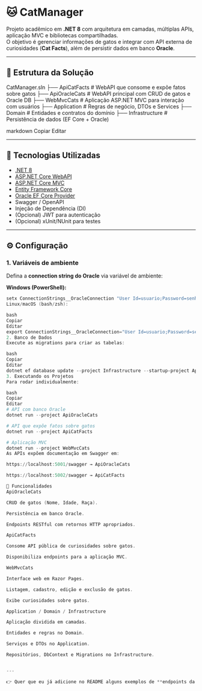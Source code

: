 # 🐱 CatManager

Projeto acadêmico em **.NET 8** com arquitetura em camadas, múltiplas APIs, aplicação MVC e bibliotecas compartilhadas.  
O objetivo é gerenciar informações de gatos e integrar com API externa de curiosidades (**Cat Facts**), além de persistir dados em banco **Oracle**.

---

## 📂 Estrutura da Solução

CatManager.sln
├── ApiCatFacts # WebAPI que consome e expõe fatos sobre gatos
├── ApiOracleCats # WebAPI principal com CRUD de gatos e Oracle DB
├── WebMvcCats # Aplicação ASP.NET MVC para interação com usuários
├── Application # Regras de negócio, DTOs e Services
├── Domain # Entidades e contratos do domínio
├── Infrastructure # Persistência de dados (EF Core + Oracle)

markdown
Copiar
Editar

---

## 🚀 Tecnologias Utilizadas
- [.NET 8](https://dotnet.microsoft.com/)
- [ASP.NET Core WebAPI](https://learn.microsoft.com/aspnet/core/web-api)
- [ASP.NET Core MVC](https://learn.microsoft.com/aspnet/core/mvc)
- [Entity Framework Core](https://learn.microsoft.com/ef/core)
- [Oracle EF Core Provider](https://www.nuget.org/packages/Oracle.EntityFrameworkCore)
- Swagger / OpenAPI
- Injeção de Dependência (DI)
- (Opcional) JWT para autenticação
- (Opcional) xUnit/NUnit para testes

---

## ⚙️ Configuração

### 1. Variáveis de ambiente
Defina a **connection string do Oracle** via variável de ambiente:

**Windows (PowerShell):**
```powershell
setx ConnectionStrings__OracleConnection "User Id=usuario;Password=senha;Data Source=//oracle.fiap.com.br:1521/orcl"
Linux/macOS (bash/zsh):

bash
Copiar
Editar
export ConnectionStrings__OracleConnection="User Id=usuario;Password=senha;Data Source=//oracle.fiap.com.br:1521/orcl"
2. Banco de Dados
Execute as migrations para criar as tabelas:

bash
Copiar
Editar
dotnet ef database update --project Infrastructure --startup-project ApiOracleCats
3. Executando os Projetos
Para rodar individualmente:

bash
Copiar
Editar
# API com banco Oracle
dotnet run --project ApiOracleCats

# API que expõe fatos sobre gatos
dotnet run --project ApiCatFacts

# Aplicação MVC
dotnet run --project WebMvcCats
As APIs expõem documentação em Swagger em:

https://localhost:5001/swagger → ApiOracleCats

https://localhost:5002/swagger → ApiCatFacts

📌 Funcionalidades
ApiOracleCats

CRUD de gatos (Nome, Idade, Raça).

Persistência em banco Oracle.

Endpoints RESTful com retornos HTTP apropriados.

ApiCatFacts

Consome API pública de curiosidades sobre gatos.

Disponibiliza endpoints para a aplicação MVC.

WebMvcCats

Interface web em Razor Pages.

Listagem, cadastro, edição e exclusão de gatos.

Exibe curiosidades sobre gatos.

Application / Domain / Infrastructure

Aplicação dividida em camadas.

Entidades e regras no Domain.

Serviços e DTOs no Application.

Repositórios, DbContext e Migrations no Infrastructure.


---

👉 Quer que eu já adicione no README alguns exemplos de **endpoints da ApiOracleCats** (ex.: `GET /api/cats`, `POST /api/cats`) para documentar o CRUD?
